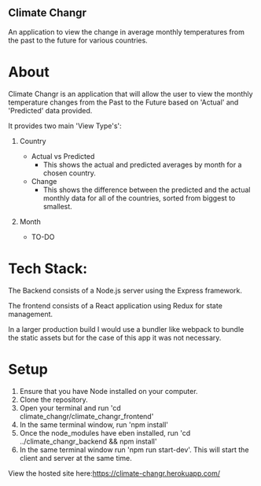 ## Climate Changr
An application to view the change in average monthly temperatures from the past to the future for various countries.

# About
Climate Changr is an application that will allow the user to view the monthly temperature changes from the Past to the Future based on 'Actual' and 'Predicted' data provided.

It provides two main 'View Type's':

1) Country
    - Actual vs Predicted
        - This shows the actual and predicted averages by month for a chosen country.
    - Change
        - This shows the difference between the predicted and the actual monthly data for all of the countries, sorted from
        biggest to smallest.

2) Month
    - TO-DO

# Tech Stack:

The Backend consists of a Node.js server using the Express framework.

The frontend consists of a React application using Redux for state management.

In a larger production build I would use a bundler like webpack to bundle the static assets but for the case of this app it was not necessary.

# Setup

1) Ensure that you have Node installed on your computer.
2) Clone the repository.
3) Open your terminal and run 'cd climate_changr/climate_changr_frontend'
4) In the same terminal window, run 'npm install'
5) Once the node_modules have eben installed, run 'cd ../climate_changr_backend && npm install'
6) In the same terminal window run 'npm run start-dev'. This will start the client and server at the same time.

View the hosted site here:https://climate-changr.herokuapp.com/
